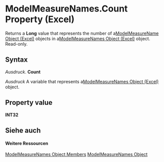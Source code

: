 
# ModelMeasureNames.Count Property (Excel)

Returns a  **Long** value that represents the number of a[ModelMeasureName Object (Excel)](91151066-7217-d589-63c7-a21431671397.md) objects in a[ModelMeasureNames Object (Excel)](a4675c29-6c0d-a2fa-3428-280296f4cb59.md) object. Read-only.


## Syntax

 _Ausdruck_. **Count**

 _Ausdruck_ A variable that represents a[ModelMeasureNames Object (Excel)](a4675c29-6c0d-a2fa-3428-280296f4cb59.md) object.


## Property value

 **INT32**


## Siehe auch


#### Weitere Ressourcen


[ModelMeasureNames Object Members](http://msdn.microsoft.com/library/afe6837c-ee65-0c99-b77e-8c1219272bda%28Office.15%29.aspx)
[ModelMeasureNames Object](a4675c29-6c0d-a2fa-3428-280296f4cb59.md)